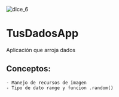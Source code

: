 ![dice_6](https://user-images.githubusercontent.com/32887258/157932915-1fa9e9c2-818c-412f-8e7e-a65077b7928b.png)
# TusDadosApp
Aplicación que arroja dados

## Conceptos: 
    - Manejo de recursos de imagen
    - Tipo de dato range y funcion .random()
